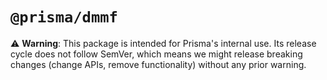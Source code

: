 # `@prisma/dmmf`

⚠️ **Warning**: This package is intended for Prisma's internal use. Its release
cycle does not follow SemVer, which means we might release breaking changes
(change APIs, remove functionality) without any prior warning.
